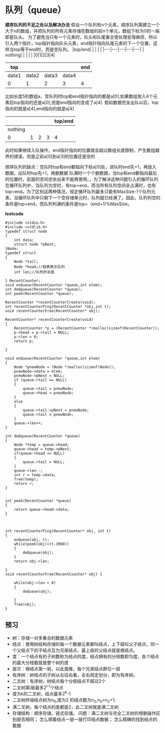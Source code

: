 # 队列（queue）
**顺序队列的不足之处以及解决办法**
假设一个队列有n个元素，顺序队列需建立一个大于n的数组，并把队列的所有元素存储在数组的前n个单元，数组下标为0的一端即是队头。
为了避免当只有一个元素时，队头和队尾重合使处理变得麻烦，所以引入两个指针，top指针指向队头元素，end指针指向队尾元素的下一个位置，这样当top等于end时，而是空队列。
|top/end| | | | |
|---|---|---|---|---|
| nothing| | | | |
|0|1|2|3|4|

|top| | | | end|
|---|---|---|---|---|
| data1|data2 |data3 |data4 | |
|0|1|2|3|4|

比如长度5的数组a，空队列时top和end指针指向的都是a[0],如果数组放入4个元素后top指向的还是a[0],但是end指向的变成了a[4].
假如数据完全出队以后，top指向的就是a[4],end指向的就是a[4]

| | | | | top/end|
|---|---|---|---|---|
| nothing| | || |
|0|1|2|3|4|

此时如果继续入队操作，end指针指向的位置就会超过数组长度限制，产生数组越界的错误，但是之前a[0]到a[3]的位置还是空的

顺序队列的缺点：空队时top和end都指向下标a[0]处，进队时end先+1，再放入数据，出队时top先+1，再删数据
队满时一个个删数据，当top和end都指向最后的位置时，前面的空间空余出来不能再使用。，为了解决这种问题引入的循环队列
在循环队列中，当队列为空时，有top=end，而当所有队列空间全占满时，也有top=end。为了区别这两种情况，规定循环队列最多只能有MaxSize-1个队列元素，当循环队列中只剩下一个空存储单元时，队列就已经满了。因此，队列判空的条件是top=end，而队列判满的条件是top=（end+1)%MaxSize。

**leetcode**
```
#include <stdio.h>
#include <stdlib.h>
typedef struct node
{
    int data;
    struct node *pNext;
}Node;
typedef struct
{
    Node *tail;
    Node *head;//链表表示队列
    int len;//队列的长度
    
} RecentCounter;
void enQueue(RecentCounter *queue,int elem);
int deQqueue(RecentCounter *queue);
int peek(RecentCounter *queue);

RecentCounter *recentCounterCreate(void);
int recentCounterPing(RecentCounter *obj,int t);
void recentCounterFree(RecentCounter* obj);

RecentCounter* recentCounterCreate(void)
{
    RecentCounter *p = (RecentCounter *)malloc(sizeof(RecentCounter));
    p->head = p->tail = NULL;
    p->len = 0;
    return p;
    
}

void enQueue(RecentCounter *queue,int elem)
{
    Node *pnewNode = (Node *)malloc(sizeof(Node));
    pnewNode->data = elem;
    pnewNode->pNext = NULL;
    if (queue->tail == NULL)
    {
        queue->tail = pnewNode;
        queue->head = pnewNode;
    }
    else
    {
        queue->tail->pNext = pnewNode;
        queue->tail = pnewNode;
    }
    queue->len++;
}

int deQqueue(RecentCounter *queue)
{
    Node *temp = queue->head;
    queue->head = temp->pNext;
    if(queue->head == NULL)
    {
        queue->tail = NULL;
    }
    queue->len--;
    int r = temp->data;
    free(temp);
    return r;
}


int peek(RecentCounter *queue)
{
    return queue->head->data;
}



int recentCounterPing(RecentCounter* obj, int t)
{
    enQueue(obj, t);
    while(peek(obj)<(t-3000))
    {
        deQqueue(obj);
    }
    return obj->len;
    
}
void recentCounterFree(RecentCounter* obj) {
    
    while(obj->len > 0)
    {
        deQueue(obj);
        
    }
    free(obj);
}
```

## 预习

- 树：存储一对多集合的数据元素
- 结点：使用树结构存储的每一个数据元素都叫结点，上下级叫父子结点，同一个父结点下的子结点互为兄弟结点，最上级的父结点就是根结点。
- 度：一个结点有的子树数称为结点的度，结点拥有的分枝数即为度，各个结点的最大分枝数就是整个树的度
- 层次：根结点第一层，以此类推，每个兄弟结点群位一层
- 有序树：树结点的子树从左往右看，左右规定划分，即为有序树。
- 二叉树：有序树，树结点每个分枝结点不超过2个
- 二叉树第i层最多2<sup>i-1</sup>个结点
- 度为k的二叉树，结点最多2<sup>k</sup>-1
- 二叉树终端结点树为n<sub>0</sub>,度为2 的结点数为n<sub>2</sub>,n<sub>0</sub>=n<sub>2</sub>+1;
- 满二叉树，每个结点的度都是2，此二叉树就是满二叉树
- 存储结构：顺序存储，链式存储。
问题：满二叉树与完全二叉树的增删操作区别是否相同；
怎么顺着结点一层一层打印结点数据；
怎么精确的找到结点的数据